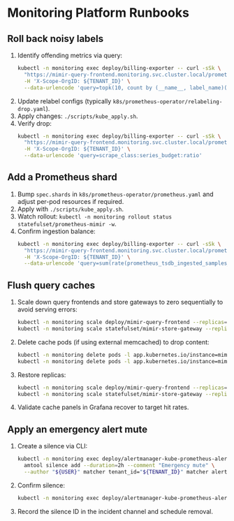 # Monitoring Platform Runbooks

## Roll back noisy labels
1. Identify offending metrics via query:
   ```bash
   kubectl -n monitoring exec deploy/billing-exporter -- curl -sSk \
     "https://mimir-query-frontend.monitoring.svc.cluster.local/prometheus/api/v1/query" \
     -H 'X-Scope-OrgID: ${TENANT_ID}' \
     --data-urlencode 'query=topk(10, count by (__name__, label_name)(label_replace(scrape_samples_post_metric_relabeling, "label_name", "$1", "__name__", "(.*)")))'
   ```
2. Update relabel configs (typically `k8s/prometheus-operator/relabeling-drop.yaml`).
3. Apply changes: `./scripts/kube_apply.sh`.
4. Verify drop:
   ```bash
   kubectl -n monitoring exec deploy/billing-exporter -- curl -sSk \
     "https://mimir-query-frontend.monitoring.svc.cluster.local/prometheus/api/v1/query" \
     -H 'X-Scope-OrgID: ${TENANT_ID}' \
     --data-urlencode 'query=scrape_class:series_budget:ratio'
   ```

## Add a Prometheus shard
1. Bump `spec.shards` in `k8s/prometheus-operator/prometheus.yaml` and adjust per-pod resources if required.
2. Apply with `./scripts/kube_apply.sh`.
3. Watch rollout: `kubectl -n monitoring rollout status statefulset/prometheus-mimir -w`.
4. Confirm ingestion balance:
   ```bash
   kubectl -n monitoring exec deploy/billing-exporter -- curl -sSk \
     "https://mimir-query-frontend.monitoring.svc.cluster.local/prometheus/api/v1/query" \
     -H 'X-Scope-OrgID: ${TENANT_ID}' \
     --data-urlencode 'query=sum(rate(prometheus_tsdb_ingested_samples_total[5m])) by (shard)'
   ```

## Flush query caches
1. Scale down query frontends and store gateways to zero sequentially to avoid serving errors:
   ```bash
   kubectl -n monitoring scale deploy/mimir-query-frontend --replicas=0
   kubectl -n monitoring scale statefulset/mimir-store-gateway --replicas=0
   ```
2. Delete cache pods (if using external memcached) to drop content:
   ```bash
   kubectl -n monitoring delete pods -l app.kubernetes.io/instance=mimir-query-cache
   kubectl -n monitoring delete pods -l app.kubernetes.io/instance=mimir-index-cache
   ```
3. Restore replicas:
   ```bash
   kubectl -n monitoring scale deploy/mimir-query-frontend --replicas=3
   kubectl -n monitoring scale statefulset/mimir-store-gateway --replicas=4
   ```
4. Validate cache panels in Grafana recover to target hit rates.

## Apply an emergency alert mute
1. Create a silence via CLI:
   ```bash
   kubectl -n monitoring exec deploy/alertmanager-kube-prometheus-alertmanager -- \
     amtool silence add --duration=2h --comment "Emergency mute" \
     --author "${USER}" matcher tenant_id="${TENANT_ID}" matcher alertname="<ALERT>"
   ```
2. Confirm silence:
   ```bash
   kubectl -n monitoring exec deploy/alertmanager-kube-prometheus-alertmanager -- amtool silence query --active
   ```
3. Record the silence ID in the incident channel and schedule removal.

